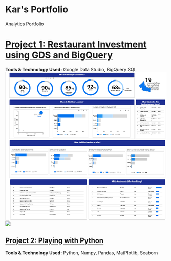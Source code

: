 # Kar's Portfolio
Analytics Portfolio

# [Project 1: Restaurant Investment using GDS and BigQuery](https://github.com/karquiambao/Restaurant-Investment)

**Tools & Technology Used:** Google Data Studio, BigQuery SQL
[![](/images/Portfolio%20-%20Project%201%20-%20Restaurant%20Investment%20-%20EDA.png)](#)
![](/main/images/Portfolio%20-%20Project%201%20-%20Restaurant%20Investment%20-%20EDA.png)

## [Project 2: Playing with Python](https://github.com/karquiambao/Playing-With-Python)

**Tools & Technology Used:** Python, Numpy, Pandas, MatPlotlib, Seaborn
